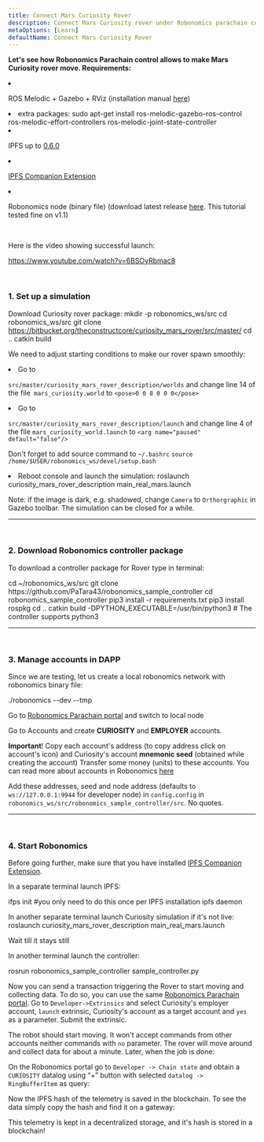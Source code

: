 ```yaml
---
title: Connect Mars Curiosity Rover
description: Connect Mars Curiosity rover under Robonomics parachain control.
metaOptions: [Learn]
defaultName: Connect Mars Curiosity Rover
---
```


**Let's see how Robonomics Parachain control allows to make Mars Curiosity rover move. Requirements:**

<List>

<li class="flex">

ROS Melodic + Gazebo + RViz (installation manual [here](http://wiki.ros.org/melodic/Installation))

</li>


<li>extra packages:

<LessonCodeWrapper language="bash" codeClass="big-code">
  sudo apt-get install ros-melodic-gazebo-ros-control ros-melodic-effort-controllers ros-melodic-joint-state-controller
</LessonCodeWrapper>

</li>

<li class="flex">

IPFS up to [0.6.0](https://dist.ipfs.io/go-ipfs/v0.6.0/go-ipfs_v0.6.0_linux-386.tar.gz)

</li>

<li class="flex">

[IPFS Companion Extension](https://github.com/ipfs/ipfs-companion)

</li>

<li class="flex">

Robonomics node (binary file) (download latest release [here](https://github.com/airalab/robonomics/releases). This tutorial tested fine on v1.1)

</li>

</List>

<br/>

Here is the video showing successful launch:

https://www.youtube.com/watch?v=6BSOyRbmac8


<br/>

### 1. Set up a simulation

Download Curiosity rover package:
<LessonCodeWrapper language="bash">
  mkdir -p robonomics_ws/src
  cd robonomics_ws/src
  git clone https://bitbucket.org/theconstructcore/curiosity_mars_rover/src/master/
  cd ..
  catkin build
</LessonCodeWrapper>

We need to adjust starting conditions to make our rover spawn smoothly:

<List>

<li>Go to

`src/master/curiosity_mars_rover_description/worlds` and change line 14 of the file` mars_curiosity.world` to 
`<pose>0 0 8 0 0 0</pose>`

</li>

<li>Go to

`src/master/curiosity_mars_rover_description/launch` and change line 4 of the file  `mars_curiosity_world.launch` to 
`<arg name="paused" default="false"/>`

Don't forget to add source command to `~/.bashrc`
`source /home/$USER/robonomics_ws/devel/setup.bash`

</li>

<li> Reboot console and launch the simulation:

<LessonCodeWrapper language="bash" codeClass="long-code">
  roslaunch curiosity_mars_rover_description main_real_mars.launch
</LessonCodeWrapper>

<LessonImages imageClasses="mb" src="connect-mars-curiosity-rover/rover.jpg" alt="Mars rover"/>

</li>

</List>

Note: if the image is dark, e.g. shadowed, change `Camera` to `Orthorgraphic` in Gazebo toolbar.
The simulation can be closed for a while.

------------

<br/>

### 2. Download Robonomics controller package
To download a controller package for Rover type in terminal:

<LessonCodeWrapper language="bash" codeClass="long-code">
cd ~/robonomics_ws/src
git clone https://github.com/PaTara43/robonomics_sample_controller
cd robonomics_sample_controller
pip3 install -r requirements.txt
pip3 install rospkg
cd ..
catkin build -DPYTHON_EXECUTABLE=/usr/bin/python3 # The controller supports python3
</LessonCodeWrapper>


------------

<br/>

### 3. Manage accounts in DAPP
Since we are testing, let us create a local robonomics network with robonomics binary file:

<LessonCodeWrapper language="bash">
  ./robonomics --dev --tmp
</LessonCodeWrapper>

<LessonImages imageClasses="mb" src="connect-mars-curiosity-rover/robonomics.jpg" alt="Running node"/>


Go to [Robonomics Parachain portal](https://polkadot.js.org/apps/?rpc=wss%3A%2F%2Fkusama.rpc.robonomics.network%2F#/) and switch to local node 


<LessonImages imageClasses="mb" src="connect-mars-curiosity-rover/local_node.jpg" alt="Local node"/>


Go to Accounts and create **CURIOSITY** and **EMPLOYER** accounts.

**Important**! Copy each account's address (to copy address click on account's icon) and Curiosity's account **mnemonic seed** (obtained while creating the account)
Transfer some money (units) to these accounts. You can read more about accounts in Robonomics [here](https://wiki.robonomics.network/docs/en/create-account-in-dapp/)

<LessonImages imageClasses="mb" src="connect-mars-curiosity-rover/account_creation.jpg" alt="Account creation"/>


Add these addresses, seed and node address (defaults to `ws://127.0.0.1:9944` for developer node) in `config.config` in `robonomics_ws/src/robonomics_sample_controller/src`. No quotes.

------------

<br/>

### 4. Start Robonomics

Before going further, make sure that you have installed [IPFS Companion Extension](https://github.com/ipfs/ipfs-companion).

In a separate terminal launch IPFS:

<LessonCodeWrapper language="bash" codeClass="long-code">
ifps init #you only need to do this once per IPFS installation
ipfs daemon
</LessonCodeWrapper>

In another separate terminal launch Curiosity simulation if it's not live:
<LessonCodeWrapper language="bash" codeClass="long-code">
roslaunch curiosity_mars_rover_description main_real_mars.launch
</LessonCodeWrapper>

Wait till it stays still

In another terminal launch the controller:

<LessonCodeWrapper language="bash" codeClass="long-code">
rosrun robonomics_sample_controller sample_controller.py
</LessonCodeWrapper>

<LessonImages imageClasses="mb" src="connect-mars-curiosity-rover/controller.jpg" alt="Controller"/>

Now you can send a transaction triggering the Rover to start moving and collecting data. To do so, you can use the same [Robonomics Parachain portal](https://polkadot.js.org/apps/?rpc=wss%3A%2F%2Fkusama.rpc.robonomics.network%2F#/).
Go to `Developer->Extrinsics` and select Curiosity's employer account, `launch` extrinsic, Curiosity's account as a target account and `yes` as a parameter.
Submit the extrinsic.

<LessonImages imageClasses="mb" src="connect-mars-curiosity-rover/extrinsic.jpg" alt="Extrinsic"/>

The robot should start moving. It won't accept commands from other accounts neither commands with `no` parameter. The rover will move around and collect data for about a minute.
Later, when the job is done:

<LessonImages imageClasses="mb" src="connect-mars-curiosity-rover/job_done.jpg" alt="Job done"/>


On the Robonomics portal go to `Developer -> Chain state` and obtain a `CURIOSITY` datalog using “+” button with selected `datalog -> RingBufferItem` as query: 

<LessonImages imageClasses="mb" src="connect-mars-curiosity-rover/datalog.jpg" alt="Datalog"/>


Now the IPFS hash of the telemetry is saved in the blockchain. To see the data simply copy the hash and find it on a gateway:

<LessonImages imageClasses="mb" src="connect-mars-curiosity-rover/data_in_ipfs.jpg" alt="Data in IPFS"/>


This telemetry is kept in a decentralized storage, and it's hash is stored in a blockchain!
